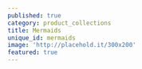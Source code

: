 ```yaml
---
published: true
category: product_collections
title: Mermaids
unique_id: mermaids
image: 'http://placehold.it/300x200'
featured: true
---
```



